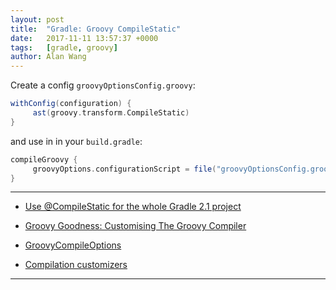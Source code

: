 ```yaml
---
layout: post
title:  "Gradle: Groovy CompileStatic"
date:   2017-11-11 13:57:37 +0000
tags:   [gradle, groovy]
author: Alan Wang
---
```


Create a config `groovyOptionsConfig.groovy`:

```groovy
withConfig(configuration) {
     ast(groovy.transform.CompileStatic)
}
```

and use in in your `build.gradle`:

```groovy
compileGroovy {
     groovyOptions.configurationScript = file("groovyOptionsConfig.groovy")
}
```

---

- [Use @CompileStatic for the whole Gradle 2.1 project](http://ofnir.net/posts/use-compilestatic-for-the-whole-gradle-21-project.html)
- [Groovy Goodness: Customising The Groovy Compiler](http://mrhaki.blogspot.com/2016/01/groovy-goodness-customising-groovy.html)

- [GroovyCompileOptions](https://docs.gradle.org/current/dsl/org.gradle.api.tasks.compile.GroovyCompileOptions.html)
- [Compilation customizers](http://docs.groovy-lang.org/latest/html/documentation/#compilation-customizers)

---

